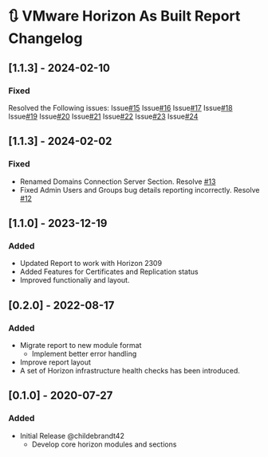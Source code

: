 # :arrows_clockwise: VMware Horizon As Built Report Changelog

## [1.1.3] - 2024-02-10

### Fixed

Resolved the Following issues:
Issue[#15](https://github.com/AsBuiltReport/AsBuiltReport.VMware.Horizon/issues/15)
Issue[#16](https://github.com/AsBuiltReport/AsBuiltReport.VMware.Horizon/issues/16)
Issue[#17](https://github.com/AsBuiltReport/AsBuiltReport.VMware.Horizon/issues/17)
Issue[#18](https://github.com/AsBuiltReport/AsBuiltReport.VMware.Horizon/issues/18)
Issue[#19](https://github.com/AsBuiltReport/AsBuiltReport.VMware.Horizon/issues/19)
Issue[#20](https://github.com/AsBuiltReport/AsBuiltReport.VMware.Horizon/issues/20)
Issue[#21](https://github.com/AsBuiltReport/AsBuiltReport.VMware.Horizon/issues/21)
Issue[#22](https://github.com/AsBuiltReport/AsBuiltReport.VMware.Horizon/issues/22)
Issue[#23](https://github.com/AsBuiltReport/AsBuiltReport.VMware.Horizon/issues/23)
Issue[#24](https://github.com/AsBuiltReport/AsBuiltReport.VMware.Horizon/issues/24)

## [1.1.3] - 2024-02-02

### Fixed

- Renamed Domains Connection Server Section. Resolve [#13](https://github.com/AsBuiltReport/AsBuiltReport.VMware.Horizon/issues/13)
- Fixed Admin Users and Groups bug details reporting incorrectly. Resolve [#12](https://github.com/AsBuiltReport/AsBuiltReport.VMware.Horizon/issues/12)

## [1.1.0] - 2023-12-19

### Added

- Updated Report to work with Horizon 2309
- Added Features for Certificates and Replication status
- Improved functionaliy and layout.

## [0.2.0] - 2022-08-17

### Added

- Migrate report to new module format
  - Implement better error handling
- Improve report layout
- A set of Horizon infrastructure health checks has been introduced.

## [0.1.0] - 2020-07-27

### Added

- Initial Release @childebrandt42
  - Develop core horizon modules and sections
